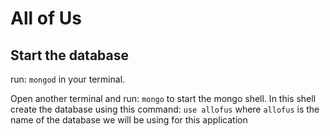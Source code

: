 # All of Us

## Start the database
run: `mongod` in your terminal.

Open another terminal and run: `mongo` to start the mongo shell. In this shell create the database using this command: `use allofus` where `allofus` is the name of the database we will be using for this application